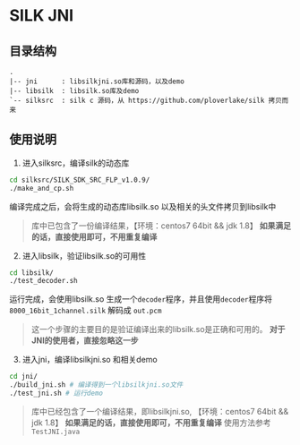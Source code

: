 # SILK JNI

## 目录结构

```
.
|-- jni      : libsilkjni.so库和源码，以及demo
|-- libsilk  : libsilk.so库及demo
`-- silksrc  : silk c 源码，从 https://github.com/ploverlake/silk 拷贝而来
```

## 使用说明

1. 进入silksrc，编译silk的动态库

```bash
cd silksrc/SILK_SDK_SRC_FLP_v1.0.9/
./make_and_cp.sh
```

编译完成之后，会将生成的动态库libsilk.so 以及相关的头文件拷贝到libsilk中

> 库中已包含了一份编译结果，【环境：centos7 64bit  && jdk 1.8】
> **如果满足的话，直接使用即可，不用重复编译**

2. 进入libsilk，验证libsilk.so的可用性

```bash
cd libsilk/
./test_decoder.sh
```

运行完成，会使用libsilk.so 生成一个`decoder`程序，并且使用`decoder`程序将 `8000_16bit_1channel.silk` 解码成 `out.pcm`

> 这一个步骤的主要目的是验证编译出来的libsilk.so是正确和可用的。
> **对于JNI的使用者，直接忽略这一步**

3. 进入jni，编译libsilkjni.so 和相关demo

```bash
cd jni/
./build_jni.sh # 编译得到一个libsilkjni.so文件
./test_jni.sh # 运行demo
```

> 库中已经包含了一个编译结果，即libsilkjni.so, 【环境：centos7 64bit  && jdk 1.8】
> **如果满足的话，直接使用即可，不用重复编译**
> 使用方法参考 `TestJNI.java`